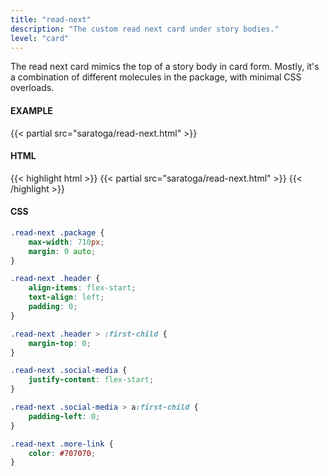 ```yaml
---
title: "read-next"
description: "The custom read next card under story bodies."
level: "card"
---
```


The read next card mimics the top of a story body in card form. Mostly, it's a combination of different molecules in the package, with minimal CSS overloads.

#### EXAMPLE
<div class="example">
{{< partial src="saratoga/read-next.html" >}}
</div>

#### HTML
{{< highlight html >}}
{{< partial src="saratoga/read-next.html" >}}
{{< /highlight >}}

#### CSS
```css
.read-next .package {
	max-width: 710px;
	margin: 0 auto;
}

.read-next .header {
	align-items: flex-start;
	text-align: left;
	padding: 0;
}

.read-next .header > :first-child {
	margin-top: 0;
}

.read-next .social-media {
	justify-content: flex-start;
}

.read-next .social-media > a:first-child {
	padding-left: 0;
}

.read-next .more-link {
	color: #707070;
}
```
